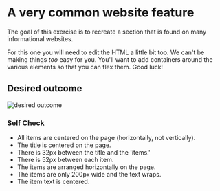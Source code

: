 # A very common website feature

The goal of this exercise is to recreate a section that is found on many informational
 websites.

For this one you will need to edit the HTML a little bit too. We can't be making 
things _too_ easy for you. You'll want to add containers around the various elements
 so that you can flex them. Good luck!

## Desired outcome

![desired outcome](./desired-outcome.png)

### Self Check

- All items are centered on the page (horizontally, not vertically).
- The title is centered on the page.
- There is 32px between the title and the 'items.'
- There is 52px between each item.
- The items are arranged horizontally on the page.
- The items are only 200px wide and the text wraps.
- The item text is centered.
